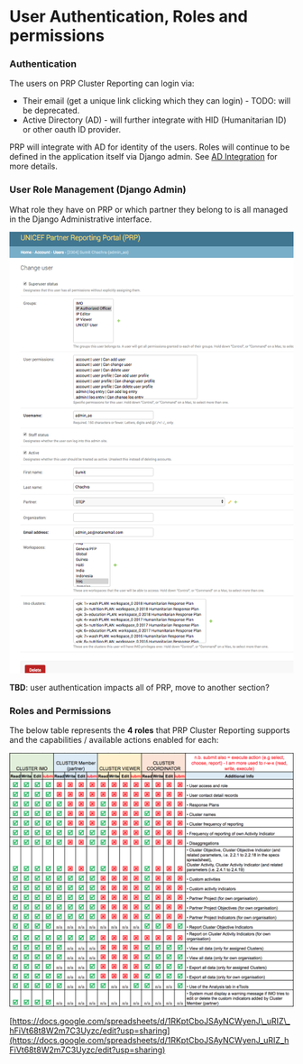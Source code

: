 # User Authentication, Roles and permissions

### Authentication

The users on PRP Cluster Reporting can login via:

* Their email \(get a unique link clicking which they can login\) - TODO: will be deprecated.
* Active Directory \(AD\) - will further integrate with HID \(Humanitarian ID\) or other oauth ID provider.

PRP will integrate with AD for identity of the users. Roles will continue to be defined in the application itself via Django admin. See [AD Integration](../../technical-documentation/ad-integration.md) for more details.

### User Role Management \(Django Admin\)

What role they have on PRP or which partner they belong to is all managed in the Django Administrative interface.

![](../../.gitbook/assets/change_user___prp%20%281%29.png)

**TBD**: user authentication impacts all of PRP, move to another section?



### Roles and Permissions

  
The below table represents the **4 roles** that PRP Cluster Reporting supports and the capabilities / available actions enabled for each:

![](../../.gitbook/assets/screen-shot-2018-02-13-at-3.52.19-pm.png)



[https://docs.google.com/spreadsheets/d/1RKptCboJSAyNCWyenJ\_uRIZ\_hFiVt68t8W2m7C3Uyzc/edit?usp=sharing](https://docs.google.com/spreadsheets/d/1RKptCboJSAyNCWyenJ_uRIZ_hFiVt68t8W2m7C3Uyzc/edit?usp=sharing)


